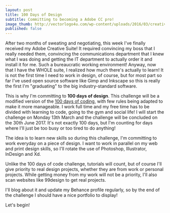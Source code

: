 ```yaml
---
layout: post
title: 100 Days of Design
subtitle: Committing to becoming a Adobe CC pro!
image_thumb: http://vectorlogo4u.com/wp-content/uploads/2016/03/creative-cloud-cc-vector.png
published: false
---
```

After two months of sweating and negotiating, this week I've finally received my Adobe Creative Suite! It required convincing my boss that I really needed them, convincing the communications department that I knew what I was doing and getting the IT department to actually order it and install it for me. Such a bureaucratic working environment!
Anyway, now that I have the WHOLE suite, I realized how much there's actually to learn! It is not the first time I need to work in design, of course, but for most part so far I've used open source software like Gimp and Inkscape so this is really the first I'm "graduating" to the big industry-standard software.

This is why I'm committing to **100 days of design**. This challenge will be a modified version of the [100 days of coding](https://medium.freecodecamp.com/join-the-100daysofcode-556ddb4579e4#.4a7gwlt9b), with few rules being adapted to make it more manageable. I work full time and my free time has to be divided with learning to code, going to the gym and social life! I will start the challenge on Monday 13th March and the challenge will be concluded on the 30th June 2017. It's not exactly 100 days, but I'm counting for days where I'll just be too busy or too tired to do anything!

The idea is to learn new skills so during this challenge, I'm committing to work everyday on a piece of design. I want to work in parallel on my web and print design skills, so I'll rotate the use of Photoshop, Illustrator, InDesign and Xd.

Unlike the 100 days of code challenge, tutorials will count, but of course I'll give priority to real design projects, whether they are from work or personal projects. While getting money from my work will not be a priority, I'll also scan websites like 99design to get real projects.

I'll blog about it and update my Behance profile regularly, so by the end of the challenge I should have a nice portfolio to display!

Let's begin!
